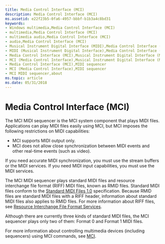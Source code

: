 ```yaml
---
title: Media Control Interface (MCI)
description: Media Control Interface (MCI)
ms.assetid: e22f23b5-0fa6-4957-bbbf-b1b3a4c8bd31
keywords:
- Windows multimedia,Media Control Interface (MCI)
- multimedia,Media Control Interface (MCI)
- multimedia audio,Media Control Interface (MCI)
- audio,Media Control Interface (MCI)
- Musical Instrument Digital Interface (MIDI),Media Control Interface (MCI)
- MIDI (Musical Instrument Digital Interface),Media Control Interface (MCI)
- Media Control Interface (MCI),Musical Instrument Digital Interface (MIDI)
- MCI (Media Control Interface),Musical Instrument Digital Interface (MIDI)
- Media Control Interface (MCI),MIDI sequencer
- MCI (Media Control Interface),MIDI sequencer
- MCI MIDI sequencer,about
ms.topic: article
ms.date: 05/31/2018
---
```


# Media Control Interface (MCI)

The MCI MIDI sequencer is the MCI system component that plays MIDI files. Applications can play MIDI files easily using MCI, but MCI imposes the following restrictions on MIDI capabilities:

-   MCI supports MIDI output only.
-   MCI does not allow close synchronization between MIDI events and other real-time events (such as video).

If you need accurate MIDI synchronization, you must use the stream buffers or the MIDI services. If you need MIDI input capabilities, you must use the MIDI services.

The MCI MIDI sequencer plays standard MIDI files and resource interchange file format (RIFF) MIDI files, known as RMID files. Standard MIDI files conform to the [Standard MIDI Files 1.0](creating-midi-files.md) specification. Because RMID files are standard MIDI files with a RIFF header, information about standard MIDI files also applies to RMID files. For more information about RIFF files, see [Resource Interchange File Format Services](resource-interchange-file-format-services.md).

Although there are currently three kinds of standard MIDI files, the MCI sequencer plays only two of them: Format 0 and Format 1 MIDI files.

For more information about controlling multimedia devices (including sequencers) using MCI commands, see [MCI](mci.md).

 

 




